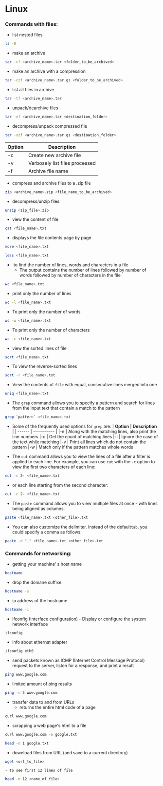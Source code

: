 # Linux

### Commands with files: 


- list nested files
```bash 
ls -R
```

-  make an archive 
```bash
tar -cf <archive_name>.tar <folder_to_be_archived> 
```

- make an archive with a compression
```bash
tar -czf <archive_name>.tar.gz <folder_to_be_archived> 
```

- list all files in archive 
```bash
tar -tf <archive_name>.tar
```

- unpack/dearchive files
```bash
tar -xf <archive_name>.tar <destination_folder>
```

- decompress/unpack compressed file
```bash
tar -xzf <archive_name>.tar.gz <destination_folder>
```

| **Option** | **Description**                    |
| ------ | ------------------------------ |
| -c     | Create new archive file        |
| -v     | Verbosely list files processed |
| -f     | Archive file name              |


- compress and archive files to a .zip file 
```bash
zip <archive_name>.zip <file_name_to_be_archived>
```

- decompress/unzip files
```bash
unzip <zip_file>.zip
```

- view the content of file
```bash
cat <file_name>.txt
```

- displays the file contents page by page
```bash
more <file_name>.txt
```

```bash
less <file_name>.txt
```


-  to find the number of lines, words and characters in a file
	- The output contains the number of lines followed by number of words followed by number of characters in the file
```bash
wc <file_name>.txt
```
- print only the number of lines
```bash
wc -l <file_name>.txt
```
- To print only the number of words
```bash
wc -w <file_name>.txt
```
- To print only the number of characters
```bash
wc -c <file_name>.txt
```

- view the sorted lines of file 
```bash 
sort <file_name>.txt
```
- To view the reverse-sorted lines
```bash
sort -r <file_name>.txt
```

- View the contents of `file` with equal, consecutive lines merged into one
```bash
uniq <file_name>.txt
```

- The `grep` command allows you to specify a pattern and search for lines from the input text that contain a match to the pattern
```bash
grep `pattern` <file_name>.txt
```

- Some of the frequently used options for `grep` are:
| **Option** | **Description** |
| ------ | ----------- |
|-n |	Along with the matching lines, also print the line numbers
|-c	| Get the count of matching lines
|-i	| Ignore the case of the text while matching
|-v	| Print all lines which do not contain the pattern
|-w	| Match only if the pattern matches whole words 


- The `cut` command allows you to view the lines of a file after a filter is applied to each line. For example, you can use `cut` with the `-c` option to view the first two characters of each line:
```bash
cut -c 2- <file_name>.txt
```
- or each line starting from the second character:
```bash
cut -c 2- <file_name>.txt
```

- The `paste` command allows you to view multiple files at once - with lines being aligned as columns.
```bash 
paste <file_name>.txt <other_file>.txt
```

- You can also customize the delimiter. Instead of the default`tab`, you could specify a comma as follows:
```bash
paste -d "," <file_name>.txt <other_file>.txt
```



### Commands for networking:

- getting your machine' s host name
```bash
hostname
```

- drop the domane suffixe 
```bash
hostname -s
```

- ip address of the hostname 
```bash 
hostname -i
```

- ifconfig (Interface configuration) - Display or configure the system network interface
```bash
ifconfig
```

- info about ethernat adapter 
```bash
ifconfig eth0
```

- send packets known as ICMP (Internet Control Message Protocol) request to the server, listen for a response, and print a result
```bash
ping www.google.com
```

- limited amount of ping results
```bash 
ping -с 5 www.google.com
```

- transfer data to and from URLs
	- returns the entire html code of a page
```bash
curl www.google.com
```

- scrapping a web page's html to a file 
```bash
curl www.google.com -o google.txt
```
```bash
head -n 1 google.txt
```

- download files from URL (and save to a current directory)
```bash 
wget <url_to_file>
```
	- to see first 12 lines of file
```bash
head -n 12 <name_of_file>
```



